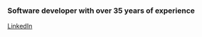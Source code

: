 ### Software developer with over 35 years of experience

[LinkedIn](https://www.linkedin.com/in/jaysonminard/) 



